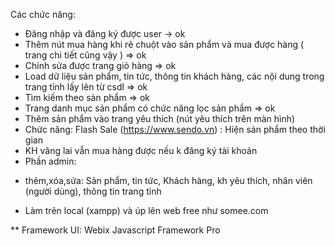 ﻿﻿Các chức năng:
- Đăng nhập và đăng ký được user -> ok
- Thêm nút mua hàng khi rê chuột vào sản phẩm và mua được hàng ( trang chi tiết cũng vậy ) => ok
- Chỉnh sửa được trang giỏ hàng => ok
- Load dữ liệu sản phẩm, tin tức, thông tin khách hàng, các nội dung trong trang tỉnh lấy lên từ csdl => ok
- Tìm kiếm theo sản phẩm => ok
- Trang danh mục sản phẩm có chức năng lọc sản phẩm => ok
- Thêm sản phẩm vào trang yêu thích (nút yêu thích trên màn hình)
- Chức năng: Flash Sale (https://www.sendo.vn) : Hiện sản phẩm theo thời gian
- KH vãng lai vẫn mua hàng được nếu k đăng ký tài khoản
- Phần admin:
+ thêm,xóa,sửa: Sản phẩm, tin tức, Khách hàng, kh yêu thích, nhân viên (người dùng), thông tin trang tỉnh
- Làm trên local (xampp) và úp lên web free như somee.com

** Framework UI: Webix Javascript Framework Pro